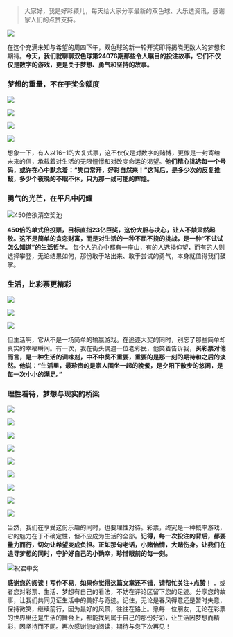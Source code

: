 > 大家好，我是好彩颖儿，每天给大家分享最新的双色球、大乐透资讯，感谢家人们的点赞支持。

![](https://cdn.jsdelivr.net/gh/wangwenjie1314/PicCDN/2024-6-20/1718847632947-image.png)


在这个充满未知与希望的周四下午，双色球的新一轮开奖即将揭晓无数人的梦想和期待。**今天，我们就聊聊双色球第24076期那些令人瞩目的投注故事，它们不仅仅是数字的游戏，更是关于梦想、勇气和坚持的故事。**

### 梦想的重量，不在于奖金额度


![](https://cdn.jsdelivr.net/gh/wangwenjie1314/PicCDN/2024-7-4/1720076339651-image.png)


![](https://cdn.jsdelivr.net/gh/wangwenjie1314/PicCDN/2024-7-4/1720076322051-image.png)


![](https://cdn.jsdelivr.net/gh/wangwenjie1314/PicCDN/2024-7-4/1720076327449-image.png)

![](https://cdn.jsdelivr.net/gh/wangwenjie1314/PicCDN/2024-7-4/1720076294003-image.png)


想象一下，有人以16+1的大复式票，这不仅仅是对数字的赌博，更像是一封寄给未来的信，承载着对生活的无限憧憬和对改变命运的渴望。**他们精心挑选每一个号码，或许在心中默念着：“笑口常开，好彩自然来！”这背后，是多少次的反复推敲，多少个夜晚的不眠不休，只为那一线可能的辉煌。**

### 勇气的光芒，在平凡中闪耀

![450倍欲清空奖池](https://cdn.jsdelivr.net/gh/wangwenjie1314/PicCDN/2024-7-4/1720076281876-image.png)


**450倍的单式倍投票，目标直指23亿巨奖，这份大胆与决心，让人不禁肃然起敬。这不是简单的贪恋财富，而是对生活的一种不屈不挠的挑战，是一种“不试试怎么知道”的生活哲学。** 每个人的心中都有一座山，有的人选择仰望，而有的人则选择攀登，无论结果如何，那份敢于站出来、敢于尝试的勇气，本身就值得我们鼓掌。

### 生活，比彩票更精彩


![](https://cdn.jsdelivr.net/gh/wangwenjie1314/PicCDN/2024-7-4/1720076302536-image.png)


![](https://cdn.jsdelivr.net/gh/wangwenjie1314/PicCDN/2024-7-4/1720076310838-image.png)

![](https://cdn.jsdelivr.net/gh/wangwenjie1314/PicCDN/2024-7-4/1720076397426-image.png)

但生活啊，它从不是一场简单的输赢游戏。在追逐大奖的同时，别忘了那些简单却真实的幸福瞬间。有一次，我在街头偶遇一位老彩民，他笑着告诉我，**买彩票对他而言，是一种生活的调味剂，中不中奖不重要，重要的是那一刻的期待和之后的淡然。他说：“生活里，最珍贵的是家人围坐一起的晚餐，是夕阳下散步的悠闲，是每一次小小的满足。”**

### 理性看待，梦想与现实的桥梁


![](https://cdn.jsdelivr.net/gh/wangwenjie1314/PicCDN/2024-7-4/1720076405633-image.png)

![](https://cdn.jsdelivr.net/gh/wangwenjie1314/PicCDN/2024-7-4/1720076412763-image.png)

![](https://cdn.jsdelivr.net/gh/wangwenjie1314/PicCDN/2024-7-4/1720076417935-image.png)


![](https://cdn.jsdelivr.net/gh/wangwenjie1314/PicCDN/2024-7-4/1720076423015-image.png)



![](https://cdn.jsdelivr.net/gh/wangwenjie1314/PicCDN/2024-7-4/1720076458417-image.png)

![](https://cdn.jsdelivr.net/gh/wangwenjie1314/PicCDN/2024-7-4/1720076463446-image.png)

![](https://cdn.jsdelivr.net/gh/wangwenjie1314/PicCDN/2024-7-4/1720076468837-image.png)


![](https://cdn.jsdelivr.net/gh/wangwenjie1314/PicCDN/2024-7-4/1720076474583-image.png)


![](https://cdn.jsdelivr.net/gh/wangwenjie1314/PicCDN/2024-7-4/1720076479781-image.png)

当然，我们在享受这份乐趣的同时，也要理性对待。彩票，终究是一种概率游戏，它的魅力在于不确定性，但不应成为生活的全部。**记得，每一次投注的背后，都要量力而行，切勿让希望变成负担。正如那句老话，小赌怡情，大赌伤身。让我们在追寻梦想的同时，守护好自己的小确幸，珍惜眼前的每一刻。**



![祝君中奖](https://cdn.jsdelivr.net/gh/wangwenjie1314/PicCDN/2024-7-4/1720077263609-image.png)


**感谢您的阅读！写作不易，如果你觉得这篇文章还不错，请帮忙关注+点赞！** ，或者您对彩票、生活、梦想有自己的看法，不妨在评论区留下您的足迹。分享您的故事，让我们共同见证生活中的美好与奇迹。记住，无论是春风得意还是暂时失意，保持微笑，继续前行，因为最好的风景，往往在路上。愿每一位朋友，无论在彩票的世界里还是生活的舞台上，都能找到属于自己的那份好彩，让生活因梦想而精彩，因坚持而不同。再次感谢您的阅读，期待与您下次再见！